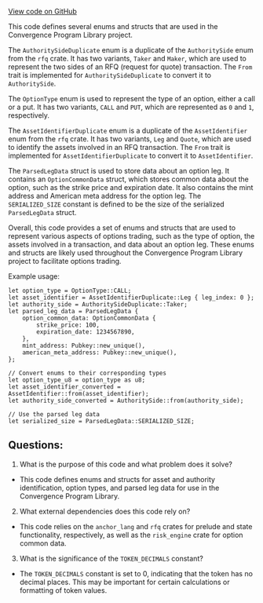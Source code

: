 [View code on GitHub](https://github.com/convergence-rfq/convergence-program-library/psyoptions-american-instrument/program/src/state.rs)

This code defines several enums and structs that are used in the Convergence Program Library project. 

The `AuthoritySideDuplicate` enum is a duplicate of the `AuthoritySide` enum from the `rfq` crate. It has two variants, `Taker` and `Maker`, which are used to represent the two sides of an RFQ (request for quote) transaction. The `From` trait is implemented for `AuthoritySideDuplicate` to convert it to `AuthoritySide`.

The `OptionType` enum is used to represent the type of an option, either a call or a put. It has two variants, `CALL` and `PUT`, which are represented as `0` and `1`, respectively.

The `AssetIdentifierDuplicate` enum is a duplicate of the `AssetIdentifier` enum from the `rfq` crate. It has two variants, `Leg` and `Quote`, which are used to identify the assets involved in an RFQ transaction. The `From` trait is implemented for `AssetIdentifierDuplicate` to convert it to `AssetIdentifier`.

The `ParsedLegData` struct is used to store data about an option leg. It contains an `OptionCommonData` struct, which stores common data about the option, such as the strike price and expiration date. It also contains the mint address and American meta address for the option leg. The `SERIALIZED_SIZE` constant is defined to be the size of the serialized `ParsedLegData` struct.

Overall, this code provides a set of enums and structs that are used to represent various aspects of options trading, such as the type of option, the assets involved in a transaction, and data about an option leg. These enums and structs are likely used throughout the Convergence Program Library project to facilitate options trading. 

Example usage:

```
let option_type = OptionType::CALL;
let asset_identifier = AssetIdentifierDuplicate::Leg { leg_index: 0 };
let authority_side = AuthoritySideDuplicate::Taker;
let parsed_leg_data = ParsedLegData {
    option_common_data: OptionCommonData {
        strike_price: 100,
        expiration_date: 1234567890,
    },
    mint_address: Pubkey::new_unique(),
    american_meta_address: Pubkey::new_unique(),
};

// Convert enums to their corresponding types
let option_type_u8 = option_type as u8;
let asset_identifier_converted = AssetIdentifier::from(asset_identifier);
let authority_side_converted = AuthoritySide::from(authority_side);

// Use the parsed leg data
let serialized_size = ParsedLegData::SERIALIZED_SIZE;
```
## Questions: 
 1. What is the purpose of this code and what problem does it solve?
- This code defines enums and structs for asset and authority identification, option types, and parsed leg data for use in the Convergence Program Library.

2. What external dependencies does this code rely on?
- This code relies on the `anchor_lang` and `rfq` crates for prelude and state functionality, respectively, as well as the `risk_engine` crate for option common data.

3. What is the significance of the `TOKEN_DECIMALS` constant?
- The `TOKEN_DECIMALS` constant is set to 0, indicating that the token has no decimal places. This may be important for certain calculations or formatting of token values.